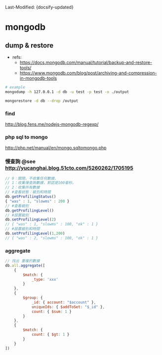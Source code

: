 Last-Modified: {docsify-updated}

# mongodb

## dump & restore
- refs:
  - https://docs.mongodb.com/manual/tutorial/backup-and-restore-tools/
  - https://www.mongodb.com/blog/post/archiving-and-compression-in-mongodb-tools

```sh
# example
mongodump -h 127.0.0.1 -d db -u test -p test -o ./output

mongorestore -d db --drop /output
```

### find
http://blog.fens.me/nodejs-mongodb-regexp/

### php sql to mongo
http://php.net/manual/en/mongo.sqltomongo.php

### 慢查詢 @see http://yucanghai.blog.51cto.com/5260262/1705195
```js
// 0：關閉，不收集任何數據。
// 1：收集慢查詢數據，默認是100毫秒。
// 2：收集所有數據
// #查看狀態：級別和時間
db.getProfilingStatus()
{ "was" : 1, "slowms" : 200 }
// #查看級別
db.getProfilingLevel()
// #設置級別
db.setProfilingLevel(2)
// { "was" : 1, "slowms" : 100, "ok" : 1 }
// #設置級別和時間
db.setProfilingLevel(1,200)
// { "was" : 2, "slowms" : 100, "ok" : 1 }
```


### aggregate

```js
// 找出 重複的數據
db.all.aggregate([
    {
        $match: {
            _type: 'xxx'
        }
    },
    {
        $group: { 
            _id: { account: "$account" },
            uniqueIds: { $addToSet: "$_id" },
            count: { $sum: 1 } 
        }
    }, 
    {
        $match: { 
            count: { $gt: 1 } 
        }
    }
])
```